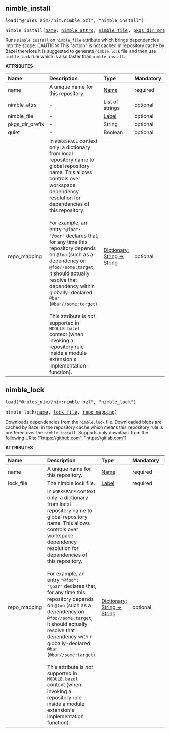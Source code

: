 <!-- Generated with Stardoc: http://skydoc.bazel.build -->



<a id="nimble_install"></a>

## nimble_install

<pre>
load("@rules_nim//nim:nimble.bzl", "nimble_install")

nimble_install(<a href="#nimble_install-name">name</a>, <a href="#nimble_install-nimble_attrs">nimble_attrs</a>, <a href="#nimble_install-nimble_file">nimble_file</a>, <a href="#nimble_install-pkgs_dir_prefix">pkgs_dir_prefix</a>, <a href="#nimble_install-quiet">quiet</a>, <a href="#nimble_install-repo_mapping">repo_mapping</a>)
</pre>

Runs `nimble install` on `nimble_file` attribute which brings dependencies into the scope.
CAUTION: This "action" is not cached in repository cache by Bazel therefore it is suggested
to generate `nimble.lock` file and then use `nimble_lock` rule which is also faster than `nimble_install`.

**ATTRIBUTES**


| Name  | Description | Type | Mandatory | Default |
| :------------- | :------------- | :------------- | :------------- | :------------- |
| <a id="nimble_install-name"></a>name |  A unique name for this repository.   | <a href="https://bazel.build/concepts/labels#target-names">Name</a> | required |  |
| <a id="nimble_install-nimble_attrs"></a>nimble_attrs |  -   | List of strings | optional |  `["--noLockFile"]`  |
| <a id="nimble_install-nimble_file"></a>nimble_file |  -   | <a href="https://bazel.build/concepts/labels">Label</a> | optional |  `None`  |
| <a id="nimble_install-pkgs_dir_prefix"></a>pkgs_dir_prefix |  -   | String | optional |  `"pkgs2"`  |
| <a id="nimble_install-quiet"></a>quiet |  -   | Boolean | optional |  `False`  |
| <a id="nimble_install-repo_mapping"></a>repo_mapping |  In `WORKSPACE` context only: a dictionary from local repository name to global repository name. This allows controls over workspace dependency resolution for dependencies of this repository.<br><br>For example, an entry `"@foo": "@bar"` declares that, for any time this repository depends on `@foo` (such as a dependency on `@foo//some:target`, it should actually resolve that dependency within globally-declared `@bar` (`@bar//some:target`).<br><br>This attribute is _not_ supported in `MODULE.bazel` context (when invoking a repository rule inside a module extension's implementation function).   | <a href="https://bazel.build/rules/lib/dict">Dictionary: String -> String</a> | optional |  |


<a id="nimble_lock"></a>

## nimble_lock

<pre>
load("@rules_nim//nim:nimble.bzl", "nimble_lock")

nimble_lock(<a href="#nimble_lock-name">name</a>, <a href="#nimble_lock-lock_file">lock_file</a>, <a href="#nimble_lock-repo_mapping">repo_mapping</a>)
</pre>

Downloads dependencies from the `nimble.lock` file. Downloaded blobs are cached by Bazel in the
repository cache which means this repository rule is preffered over the `nimble_install`.
Supports only download from the following URIs: ["https://github.com", "https://gitlab.com"]

**ATTRIBUTES**


| Name  | Description | Type | Mandatory | Default |
| :------------- | :------------- | :------------- | :------------- | :------------- |
| <a id="nimble_lock-name"></a>name |  A unique name for this repository.   | <a href="https://bazel.build/concepts/labels#target-names">Name</a> | required |  |
| <a id="nimble_lock-lock_file"></a>lock_file |  The nimble lock file.   | <a href="https://bazel.build/concepts/labels">Label</a> | required |  |
| <a id="nimble_lock-repo_mapping"></a>repo_mapping |  In `WORKSPACE` context only: a dictionary from local repository name to global repository name. This allows controls over workspace dependency resolution for dependencies of this repository.<br><br>For example, an entry `"@foo": "@bar"` declares that, for any time this repository depends on `@foo` (such as a dependency on `@foo//some:target`, it should actually resolve that dependency within globally-declared `@bar` (`@bar//some:target`).<br><br>This attribute is _not_ supported in `MODULE.bazel` context (when invoking a repository rule inside a module extension's implementation function).   | <a href="https://bazel.build/rules/lib/dict">Dictionary: String -> String</a> | optional |  |


